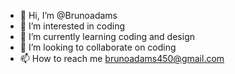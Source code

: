 - 👋 Hi, I’m @Brunoadams
- 👀 I’m interested in coding
- 🌱 I’m currently learning coding and design
- 💞️ I’m looking to collaborate on coding
- 📫 How to reach me brunoadams450@gmail.com

<!---
Brunoadamu/Brunoadamu is a ✨ special ✨ repository because its `README.md` (this file) appears on your GitHub profile.
You can click the Preview link to take a look at your changes.
--->
